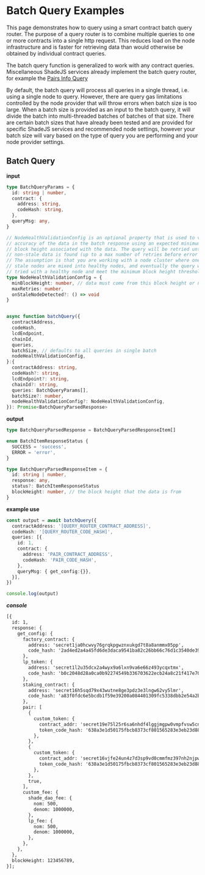 # Batch Query Examples

This page demonstrates how to query using a smart contract batch query router. The purpose of a query router is to combine multiple queries to one or more contracts into a single http request. This reduces load on the node infrastructure and is faster for retrieving data than would otherwise be obtained by individual contract queries.

The batch query function is generalized to work with any contract queries. Miscellaneous ShadeJS services already implement the batch query router, for example the <a href="./swap.html#pairs-info" target="_blank">Pairs Info Query</a>

By default, the batch query will process all queries in a single 
thread, i.e. using a single node to query. However, there are query
gas limitations controlled by the node provider that will throw errors when batch size is too large. When a batch size is provided as an input to the batch query, it will divide the batch into multi-threaded batches of batches of that size. There are certain batch sizes that have already been tested and are provided for specific ShadeJS services and recommended node settings, however your batch size will vary based on the type of query you are performing and your node provider settings.

## Batch Query

**input**

```ts
type BatchQueryParams = {
  id: string | number,
  contract: {
    address: string,
    codeHash: string,
  },
  queryMsg: any,
}

// NodeHealthValidationConfig is an optional property that is used to validate the 
// accuracy of the data in the batch response using an expected minimum 
// block height associated with the data. The query will be retried until 
// non-stale data is found (up to a max number of retries before error is thrown).
// The assumption is that you are working with a node cluster where one or more
// stale nodes are mixed into healthy nodes, and eventually the query will be 
// tried with a healthy node and meet the minimum block height threshold.
type NodeHealthValidationConfig = {
  minBlockHeight: number, // data must come from this block height or newer block
  maxRetries: number,
  onStaleNodeDetected?: () => void
}


async function batchQuery({
  contractAddress,
  codeHash,
  lcdEndpoint,
  chainId,
  queries,
  batchSize, // defaults to all queries in single batch
  nodeHealthValidationConfig,
}:{
  contractAddress: string,
  codeHash?: string,
  lcdEndpoint?: string,
  chainId?: string,
  queries: BatchQueryParams[],
  batchSize?: number, 
  nodeHealthValidationConfig?: NodeHealthValidationConfig,
}): Promise<BatchQueryParsedResponse> 
```

**output**

```ts
type BatchQueryParsedResponse = BatchQueryParsedResponseItem[]

enum BatchItemResponseStatus {
  SUCCESS = 'success',
  ERROR = 'error',
}

type BatchQueryParsedResponseItem = {
  id: string | number,
  response: any,
  status?: BatchItemResponseStatus
  blockHeight: number, // the block height that the data is from
}


```

**example use**

```ts
const output = await batchQuery({
  contractAddress: '[QUERY_ROUTER_CONTRACT_ADDRESS]',
  codeHash: '[QUERY_ROUTER_CODE_HASH]',
  queries: [{
    id: 1,
    contract: {
      address: 'PAIR_CONTRACT_ADDRESS',
      codeHash: 'PAIR_CODE_HASH',
    },
    queryMsg: { get_config:{}},
  }],
})

console.log(output) 
```
***console***
```md
[{
  id: 1,
  response: {
    get_config: {
      factory_contract: {
        address: 'secret1ja0hcwvy76grqkpgwznxukgd7t8a8anmmx05pp',
        code_hash: '2ad4ed2a4a45fd6de3daca9541ba82c26bb66c76d1c3540de39b509abd26538e',
      },
      lp_token: {
        address: 'secret1l2u35dcx2a4wyx9a6lxn9va6e66z493ycqxtmx',
        code_hash: 'b0c2048d28a0ca0b92274549b336703622ecb24a8c21f417e70c03aa620fcd7b',
      },
      staking_contract: {
        address: 'secret16h5sqd79x43wutne8ge3pdz3e3lngw62vy5lmr',
        code_hash: 'a83f0fdc6e5bcdb1f59e39200a084401309fc5338dbb2e54a2bcdc08fa3eaf49',
      },
      pair: [
        {
          custom_token: {
            contract_addr: 'secret19e75l25r6sa6nhdf4lggjmgpw0vmpfvsw5cnpe',
            token_code_hash: '638a3e1d50175fbcb8373cf801565283e3eb23d88a9b7b7f99fcc5eb1e6b561e',
          },
        },
        {
          custom_token: {
            contract_addr: 'secret16vjfe24un4z7d3sp9vd0cmmfmz397nh2njpw3e',
            token_code_hash: '638a3e1d50175fbcb8373cf801565283e3eb23d88a9b7b7f99fcc5eb1e6b561e',
          },
        },
        true,
      ],
      custom_fee: {
        shade_dao_fee: {
          nom: 500,
          denom: 1000000,
        },
        lp_fee: {
          nom: 500,
          denom: 1000000,
        },
      },
    },
  },
  blockHeight: 123456789,
}];
```